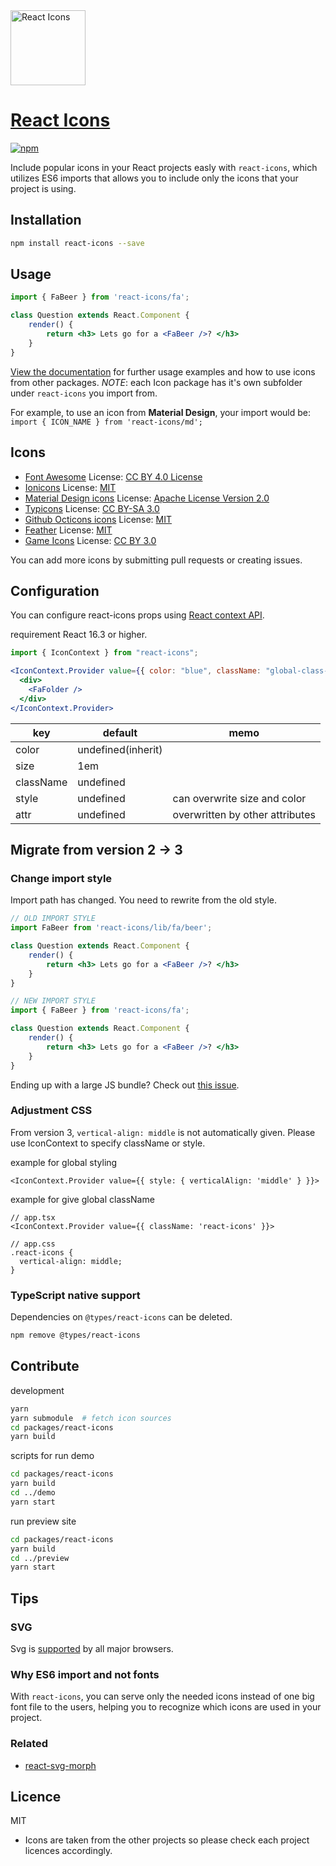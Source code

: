 <img src="https://rawgit.com/gorangajic/react-icons/master/react-icons.svg" width="120" alt="React Icons">

# [React Icons](https://react-icons.netlify.com)

[![npm][npm-image]][npm-url]

[npm-image]: https://img.shields.io/npm/v/react-icons.svg?style=flat-square
[npm-url]: https://www.npmjs.com/package/react-icons

Include popular icons in your React projects easly with ```react-icons```, which utilizes ES6 imports that allows you to include only the icons that your project is using.

## Installation

```bash
npm install react-icons --save
```

## Usage

```jsx
import { FaBeer } from 'react-icons/fa';

class Question extends React.Component {
    render() {
        return <h3> Lets go for a <FaBeer />? </h3>
    }
}
```

[View the documentation](https://react-icons.netlify.com) for further usage examples and how to use icons from other packages. *NOTE*: each Icon package has it's own subfolder under `react-icons` you import from.

For example, to use an icon from **Material Design**, your import would be: `import { ICON_NAME } from 'react-icons/md';`

## Icons

- [Font Awesome](https://fontawesome.com/)
  License: [CC BY 4.0 License](https://creativecommons.org/licenses/by/4.0/)
- [Ionicons](https://ionicons.com/)
  License: [MIT](https://github.com/ionic-team/ionicons/blob/master/LICENSE)
- [Material Design icons](http://google.github.io/material-design-icons/)
  License: [Apache License Version 2.0](https://github.com/google/material-design-icons/blob/master/LICENSE)
- [Typicons](http://s-ings.com/typicons/)
  License: [CC BY-SA 3.0](https://creativecommons.org/licenses/by-sa/3.0/)
- [Github Octicons icons](https://octicons.github.com/)
  License: [MIT](https://github.com/primer/octicons/blob/master/LICENSE)
- [Feather](https://feathericons.com/)
  License: [MIT](https://github.com/feathericons/feather/blob/master/LICENSE)
- [Game Icons](https://game-icons.net/)
  License: [CC BY 3.0](https://creativecommons.org/licenses/by/3.0/)

You can add more icons by submitting pull requests or creating issues.

## Configuration

You can configure react-icons props using [React context API](https://reactjs.org/docs/context.html).

requirement React 16.3 or higher.

```jsx
import { IconContext } from "react-icons";

<IconContext.Provider value={{ color: "blue", className: "global-class-name" }}>
  <div>
    <FaFolder />
  </div>
</IconContext.Provider>
```

key|default|memo
---|---|---
color|undefined(inherit)|
size|1em|
className|undefined|
style|undefined|can overwrite size and color
attr|undefined|overwritten by other attributes

## Migrate from version 2 -> 3

### Change import style

Import path has changed. You need to rewrite from the old style.

```jsx
// OLD IMPORT STYLE
import FaBeer from 'react-icons/lib/fa/beer';

class Question extends React.Component {
    render() {
        return <h3> Lets go for a <FaBeer />? </h3>
    }
}
```

```jsx
// NEW IMPORT STYLE
import { FaBeer } from 'react-icons/fa';

class Question extends React.Component {
    render() {
        return <h3> Lets go for a <FaBeer />? </h3>
    }
}
```

Ending up with a large JS bundle? Check out [this issue](https://github.com/react-icons/react-icons/issues/154).

### Adjustment CSS

From version 3, `vertical-align: middle` is not automatically given.
Please use IconContext to specify className or style.

example for global styling

```tsx
<IconContext.Provider value={{ style: { verticalAlign: 'middle' } }}>
```

example for give global className

```tsx
// app.tsx
<IconContext.Provider value={{ className: 'react-icons' }}>

// app.css
.react-icons {
  vertical-align: middle;
}
```

### TypeScript native support

Dependencies on `@types/react-icons` can be deleted.

```bash
npm remove @types/react-icons
```

## Contribute

development

```bash
yarn
yarn submodule  # fetch icon sources
cd packages/react-icons
yarn build
```

scripts for run demo

```bash
cd packages/react-icons
yarn build
cd ../demo
yarn start
```

run preview site

```bash
cd packages/react-icons
yarn build
cd ../preview
yarn start
```

## Tips

### SVG

Svg is [supported](http://caniuse.com/#search=svg) by all major browsers.

### Why ES6 import and not fonts

With `react-icons`, you can serve only the needed icons instead of one big font file to the users, helping you to recognize which icons are used in your project.

### Related

- [react-svg-morph](https://github.com/gorangajic/react-svg-morph/)

## Licence

MIT

- Icons are taken from the other projects so please check each project licences accordingly.
